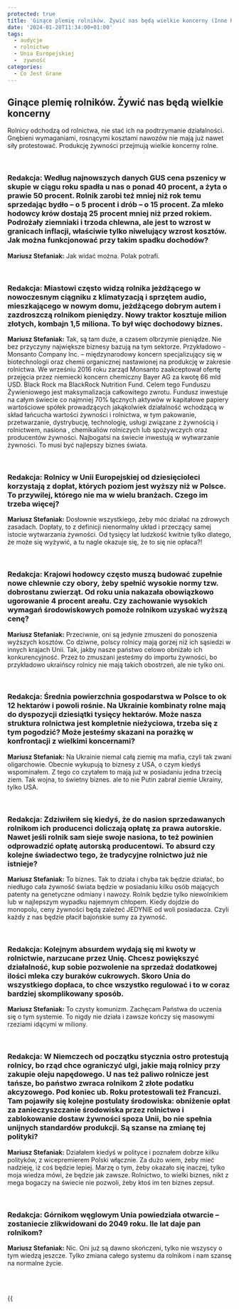 ```yaml
---
protected: true
title: 'Ginące plemię rolników. Żywić nas będą wielkie koncerny (Inne Radio, 20 sty 2024)'
date: '2024-01-20T11:34:00+01:00'
tags:
  - audycje
  - rolnictwo
  - Unia Europejskiej
  -  zywność
categories:
  - Co Jest Grane
---
```

## Ginące plemię rolników. Żywić nas będą wielkie koncerny

Rolnicy odchodzą od rolnictwa, nie stać ich na podtrzymanie działalności. Gnębieni wymaganiami, rosnącymi kosztami nawozów nie mają już nawet siły protestować. Produkcję żywności przejmują wielkie koncerny rolne.

<br>

### Redakcja: Według najnowszych danych GUS cena pszenicy w skupie w ciągu roku spadła u nas o ponad 40 procent, a żyta o prawie 50 procent. Rolnik zarobi też mniej niż rok temu sprzedając bydło – o 5 procent i drób – o 15 procent. Za mleko hodowcy krów dostają 25 procent mniej niż przed rokiem. Podrożały  ziemniaki i trzoda chlewna, ale jest to wzrost w granicach inflacji, właściwie tylko niwelujący wzrost kosztów. Jak można funkcjonować przy takim spadku dochodów?

**Mariusz Stefaniak:** Jak widać można. Polak potrafi.

<br>

### Redakcja: Miastowi często widzą rolnika jeżdżącego w nowoczesnym ciągniku z klimatyzacją i sprzętem audio, mieszkającego w nowym domu, jeżdżącego dobrym autem i zazdroszczą rolnikom pieniędzy.  Nowy traktor kosztuje milion złotych, kombajn 1,5 miliona. To był więc dochodowy biznes.

**Mariusz Stefaniak:** Tak, są tam duże, a czasem olbrzymie pieniądze. Nie bez przyczyny największe biznesy bazują na tym sektorze. Przykładowo - Monsanto Company Inc. – międzynarodowy koncern specjalizujący się w biotechnologii oraz chemii organicznej nastawionej na produkcję w zakresie rolnictwa. We wrześniu 2016 roku zarząd Monsanto zaakceptował ofertę przejęcia przez niemiecki koncern chemiczny Bayer AG za kwotę 66 mld USD. Black Rock ma BlackRock Nutrition Fund. Celem tego Funduszu Żywieniowego jest maksymalizacja całkowitego zwrotu. Fundusz inwestuje na całym świecie co najmniej 70% łącznych aktywów w kapitałowe papiery wartościowe spółek prowadzących jakąkolwiek działalność wchodzącą w skład łańcucha wartości żywności i rolnictwa, w tym pakowanie, przetwarzanie, dystrybucję, technologię, usługi związane z żywnością i rolnictwem, nasiona , chemikaliów rolniczych lub spożywczych oraz producentów żywności. Najbogatsi na świecie inwestują w wytwarzanie żywności. To musi być najlepszy biznes świata.

<br>

### Redakcja: Rolnicy w Unii Europejskiej od dziesięcioleci korzystają z dopłat, których poziom jest wyższy niż w Polsce. To przywilej, którego nie ma w wielu branżach. Czego im trzeba więcej?

**Mariusz Stefaniak:** Dosłownie wszystkiego, żeby móc działać na zdrowych zasadach. Dopłaty, to z definicji nienormalny układ i przeczący samej istocie wytwarzania żywności. Od tysięcy lat ludzkość kwitnie tylko dlatego, że może się wyżywić, a tu nagle okazuje się, że to się nie opłaca?!

<br>

### Redakcja: Krajowi hodowcy często muszą budować zupełnie nowe chlewnie czy obory, żeby spełnić wysokie normy tzw. dobrostanu zwierząt. Od roku unia nakazała obowiązkowo ugorowanie 4 procent areału. Czy zachowanie wysokich wymagań środowiskowych pomoże rolnikom uzyskać wyższą cenę?

**Mariusz Stefaniak:** Przeciwnie, oni są jedynie zmuszeni do ponoszenia wyższych kosztów. Co dziwne, polscy rolnicy mają gorzej niż ich sąsiedzi w innych krajach Unii. Tak, jakby nasze państwo celowo obniżało ich konkurencyjność. Przez to zmuszani jesteśmy do importu żywności, bo przykładowo ukraińscy rolnicy nie mają takich obostrzeń, ale nie tylko oni.

<br>

### Redakcja: Średnia powierzchnia gospodarstwa w Polsce to ok 12 hektarów i powoli rośnie. Na Ukrainie kombinaty rolne mają do dyspozycji dziesiątki tysięcy hektarów. Może nasza struktura rolnictwa jest kompletnie nieżyciowa, trzeba się z tym pogodzić? Może jesteśmy skazani na porażkę w konfrontacji z wielkimi koncernami?

**Mariusz Stefaniak:** Na Ukrainie niemal całą ziemię ma mafia, czyli tak zwani oligarchowie. Obecnie wykupują to biznesy z USA, o czym kiedyś wspominałem.  Z tego co czytałem to mają już w posiadaniu jedna trzecią ziem. Tak wojna, to świetny biznes. ale to nie Putin zabrał ziemie Ukrainy, tylko USA.

<br>

### Redakcja: Zdziwiłem się kiedyś, że do nasion sprzedawanych rolnikom ich producenci doliczają opłatę za prawa autorskie. Nawet jeśli rolnik sam sieje swoje nasiona, to też powinien odprowadzić opłatę autorską producentowi. To absurd czy kolejne świadectwo tego, że tradycyjne rolnictwo już nie istnieje?

**Mariusz Stefaniak:** To biznes. Tak to działa i chyba tak będzie działać, bo niedługo cała żywność świata będzie w posiadaniu kilku osób mających patenty na genetyczne odmiany i nawozy. Rolnik będzie tylko niewolnikiem lub w najlepszym wypadku najemnym chłopem.
Kiedy dojdzie do monopolu, ceny żywności będą zależeć JEDYNIE od woli posiadacza. Czyli każdy z nas będzie płacił bajońskie sumy za żywność.

<br>

### Redakcja: Kolejnym absurdem wydają się mi kwoty w rolnictwie, narzucane przez Unię. Chcesz powiększyć działalność, kup sobie pozwolenie na sprzedaż dodatkowej ilości mleka czy buraków cukrowych. Skoro Unia do wszystkiego dopłaca, to chce wszystko regulować i to w coraz bardziej skomplikowany sposób.

**Mariusz Stefaniak:** To czysty komunizm. Zachęcam Państwa do uczenia się o tym systemie. To nigdy nie działa i zawsze kończy się masowymi rzeziami idącymi w miliony. 

<br>

### Redakcja: W Niemczech od początku stycznia ostro protestują rolnicy, bo rząd chce ograniczyć ulgi, jakie mają rolnicy przy zakupie oleju napędowego. U nas też paliwo rolnicze jest tańsze, bo państwo zwraca rolnikom 2 złote podatku akcyzowego. Pod koniec ub. Roku protestowali też Francuzi. Tam pojawiły się kolejne postulaty środowiska: obniżenie opłat za zanieczyszczanie środowiska przez rolnictwo i zablokowanie dostaw żywności spoza Unii, bo nie spełnia unijnych standardów produkcji. Są szanse na zmianę tej polityki?
 
**Mariusz Stefaniak:** Działałem kiedyś w polityce i poznałem dobrze kilku polityków, z wicepremierem Polski włącznie. Za dużo wiem, żeby mieć nadzieję, iż coś będzie lepiej. Marzę o tym, żeby okazało się inaczej, tylko moja wiedza mówi, że będzie jak zawsze. Rolnictwo, to wielki biznes, nikt z mega bogaczy na świecie nie pozwoli, żeby ktoś im ten biznes zepsuł.

<br>

### Redakcja: Górnikom węglowym Unia powiedziała otwarcie – zostaniecie zlikwidowani do 2049 roku. Ile lat daje pan rolnikom?

**Mariusz Stefaniak:** Nic. Oni już są dawno skończeni, tylko nie wszyscy o tym wiedzą jeszcze. Tylko zmiana całego systemu da rolnikom i nam szansę na normalne życie.

<br>
<br>

{{<audio src="audio/CJG_50_2024_01_20.mp3" caption="Zapis audycji CJG, publikowanej na łamach Innego Radia Głuchołazy w dniu 20 stycznia 2024">}}
